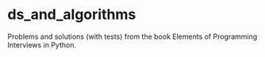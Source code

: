 # ds_and_algorithms

Problems and solutions (with tests) from the book Elements of Programming Interviews in Python.
